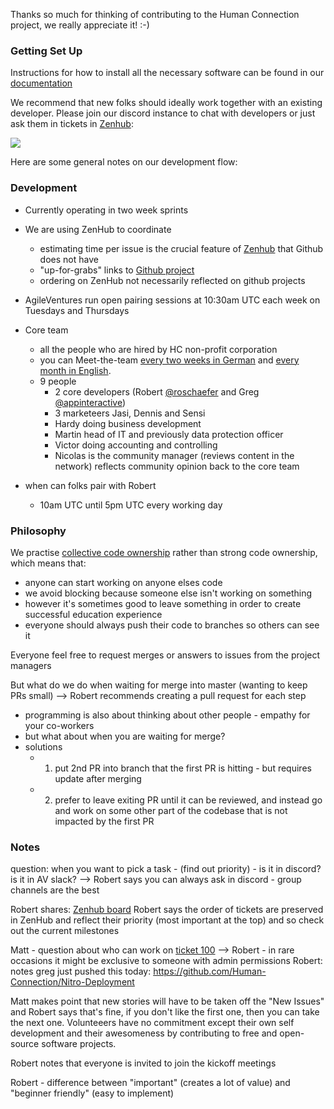 Thanks so much for thinking of contributing to the Human Connection project, we really appreciate it! :-)

### Getting Set Up

Instructions for how to install all the necessary software can be found in our [documentation](https://docs.human-connection.org/nitro/)

We recommend that new folks should ideally work together with an existing developer.  Please join our discord instance to chat with developers or just ask them in tickets in [Zenhub](https://app.zenhub.com/workspaces/human-connection-nitro-5c0154ecc699f60fc92cf11f/boards?repos=152252353):

![](https://dl.dropbox.com/s/vbmcihkduy9dhko/Screenshot%202019-01-03%2015.50.11.png?dl=0)

Here are some general notes on our development flow:

### Development 

* Currently operating in two week sprints
* We are using ZenHub to coordinate
  - estimating time per issue is the crucial feature of [Zenhub](https://app.zenhub.com/workspaces/human-connection-nitro-5c0154ecc699f60fc92cf11f) that Github does not have
  - "up-for-grabs" links to [Github project](https://github.com/orgs/Human-Connection/projects/10?card_filter_query=label%3A%22good+first+issue)
  - ordering on ZenHub not necessarily reflected on github projects

* AgileVentures run open pairing sessions at 10:30am UTC each week on Tuesdays and Thursdays

* Core team
  - all the people who are hired by HC non-profit corporation
  - you can Meet-the-team [every two weeks in German](https://human-connection.org/veranstaltungen/) and [every month in English](https://human-connection.org/en/events/).
  - 9 people
    - 2 core developers (Robert [@roschaefer](https://github.com/roschaefer) and Greg [@appinteractive](https://github.com/appinteractive))
    - 3 marketeers Jasi, Dennis and Sensi
    - Hardy doing business development
    - Martin head of IT and previously data protection officer
    - Victor doing accounting and controlling
    - Nicolas is the community manager (reviews content in the network) reflects community opinion back to the core team
    
* when can folks pair with Robert
  - 10am UTC until 5pm UTC every working day
  
### Philosophy

We practise [collective code ownership](http://www.extremeprogramming.org/rules/collective.html) rather than strong code ownership, which means that:

* anyone can start working on anyone elses code
* we avoid blocking because someone else isn't working on something
* however it's sometimes good to leave something in order to create successful education experience
* everyone should always push their code to branches so others can see it

Everyone feel free to request merges or answers to issues from the project managers

But what do we do when waiting for merge into master (wanting to keep PRs small)
  --> Robert recommends creating a pull request for each step
 - programming is also about thinking about other people - empathy for your co-workers
  - but what about when you are waiting for merge?
  - solutions
    - 1) put 2nd PR into branch that the first PR is hitting - but requires update after merging
    - 2) prefer to leave exiting PR until it can be reviewed, and instead go and work on some other part of the codebase that is not impacted by the first PR
    
### Notes

question: when you want to pick a task - (find out priority) - is it in discord? is it in AV slack? --> Robert says you can always ask in discord - group channels are the best

Robert shares: [Zenhub board](https://app.zenhub.com/workspaces/nitro-embed-5c0154ecc699f60fc92cf11f/boards?repos=112590397,152252353,152252578,157710732,163305928)
Robert says the order of tickets are preserved in ZenHub and reflect their priority (most important at the top) and so check out the current milestones

Matt - question about who can work on [ticket 100](https://app.zenhub.com/workspaces/nitro-embed-5c0154ecc699f60fc92cf11f/issues/human-connection/human-connection/100) --> Robert - in rare occasions it might be exclusive to someone with admin permissions
Robert: notes greg just pushed this today: https://github.com/Human-Connection/Nitro-Deployment

Matt makes point that new stories will have to be taken off the "New Issues" and Robert says that's fine, if you don't like the first one, then you can take the next one. Volunteeers have no commitment except their own self development and their awesomeness by contributing to free and open-source software projects.

Robert notes that everyone is invited to join the kickoff meetings

Robert - difference between "important" (creates a lot of value) and "beginner friendly" (easy to implement)


